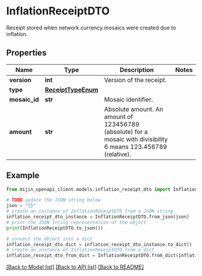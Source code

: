 # InflationReceiptDTO

Receipt stored when network currency mosaics were created due to inflation.

## Properties

Name | Type | Description | Notes
------------ | ------------- | ------------- | -------------
**version** | **int** | Version of the receipt. | 
**type** | [**ReceiptTypeEnum**](ReceiptTypeEnum.md) |  | 
**mosaic_id** | **str** | Mosaic identifier. | 
**amount** | **str** | Absolute amount. An amount of 123456789 (absolute) for a mosaic with divisibility 6 means 123.456789 (relative). | 

## Example

```python
from mijin_openapi_client.models.inflation_receipt_dto import InflationReceiptDTO

# TODO update the JSON string below
json = "{}"
# create an instance of InflationReceiptDTO from a JSON string
inflation_receipt_dto_instance = InflationReceiptDTO.from_json(json)
# print the JSON string representation of the object
print(InflationReceiptDTO.to_json())

# convert the object into a dict
inflation_receipt_dto_dict = inflation_receipt_dto_instance.to_dict()
# create an instance of InflationReceiptDTO from a dict
inflation_receipt_dto_from_dict = InflationReceiptDTO.from_dict(inflation_receipt_dto_dict)
```
[[Back to Model list]](../README.md#documentation-for-models) [[Back to API list]](../README.md#documentation-for-api-endpoints) [[Back to README]](../README.md)


